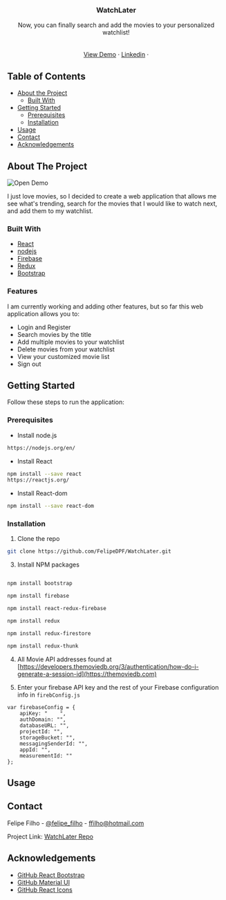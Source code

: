 
<!-- PROJECT LOGO -->
<br />
<p align="center">
  
  <h3 align="center">WatchLater</h3>

  <p align="center">
    Now, you can finally search and add the movies to your personalized watchlist! 
    <br />
    <br />
    <br />
    <a href="https://github.com/FelipeDPF/WatchLater/blob/master/demo.gif">View Demo</a>
    ·
    <a href="https://www.linkedin.com/in/felipe-filho">Linkedin</a>
    ·
  </p>
</p>



<!-- TABLE OF CONTENTS -->
## Table of Contents

* [About the Project](#about-the-project)
  * [Built With](#built-with)
* [Getting Started](#getting-started)
  * [Prerequisites](#prerequisites)
  * [Installation](#installation)
* [Usage](#usage)
* [Contact](#contact)
* [Acknowledgements](#acknowledgements)



<!-- ABOUT THE PROJECT -->
## About The Project

![Open Demo](https://github.com/FelipeDPF/WatchLater/blob/master/demo3.gif)

I just love movies, so I decided to create a web application that allows me see what's trending, search for the movies that I would like to watch next, and add them to my watchlist. 

### Built With
* [React](https://reactjs.org)
* [nodejs](https://nodejs.org/en/)
* [Firebase](https://firebase.google.com)
* [Redux](https://redux.js.org/)
* [Bootstrap](https://getbootstrap.com)

### Features
I am currently working and adding other features, but so far this web application allows you to: 
* Login and Register
* Search movies by the title
* Add multiple movies to your watchlist
* Delete movies from your watchlist
* View your customized movie list
* Sign out 



<!-- GETTING STARTED -->
## Getting Started
Follow these steps to run the application:

### Prerequisites

* Install node.js
```sh
https://nodejs.org/en/
```

* Install React
```sh
npm install --save react
https://reactjs.org/
```

* Install React-dom
```sh
npm install --save react-dom
```

### Installation

1. Clone the repo
```sh
git clone https://github.com/FelipeDPF/WatchLater.git
```
3. Install NPM packages
```sh

npm install bootstrap

npm install firebase

npm install react-redux-firebase

npm install redux

npm install redux-firestore

npm install redux-thunk

```

4. All Movie API addresses found at [https://developers.themoviedb.org/3/authentication/how-do-i-generate-a-session-id](https://themoviedb.com)

5. Enter your firebase API key and the rest of your Firebase configuration info in `firebConfig.js`
```JS
var firebaseConfig = {
    apiKey: "    ",
    authDomain: "",
    databaseURL: "",
    projectId: "",
    storageBucket: "",
    messagingSenderId: "",
    appId: "",
    measurementId: ""
};
```



<!-- USAGE EXAMPLES - screeshots  -->
## Usage




<!-- CONTACT -->
## Contact

Felipe Filho - [@felipe_filho](https://www.linkedin.com/in/felipe-filho) - ffilho@hotmail.com

Project Link: [WatchLater Repo](https://github.com/FelipeDPF/WatchLater)



<!-- ACKNOWLEDGEMENTS -->
## Acknowledgements
* [GitHub React Bootstrap ](https://react-bootstrap.github.io)
* [GitHub Material UI ](https://material-ui.com)
* [GitHub React Icons](https://react-icons.github.io/react-icons)


